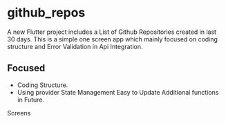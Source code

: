 # github_repos

A new Flutter project includes a List of Github Repositories created in last 30 days. This is a simple one screen app which mainly focused on coding structure and Error Validation in Api Integration. 

## Focused

 - Coding Structure.
 - Using provider State Management Easy to Update Additional functions in Future.
 
 Screens
 
